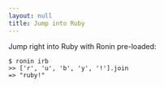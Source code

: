 ```yaml
---
layout: null
title: Jump into Ruby
---
```


Jump right into Ruby with Ronin pre-loaded:

    $ ronin irb
    >> ['r', 'u', 'b', 'y', '!'].join
    => "ruby!"

